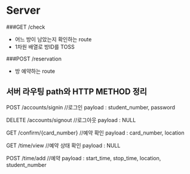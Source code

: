 # Server

###GET /check
 * 어느 방이 남았는지 확인하는 route
 * 1차원 배열로 방ID를 TOSS

###POST /reservation
 * 방 예약하는 route



서버 라우팅 path와 HTTP METHOD 정리
-----------------------------------

POST 	/accounts/signin		//로그인
	payload : student_number, password

DELETE 	/accounts/signout	//로그아웃
	payload : NULL

GET		/confirm/{card_number}	//예약 확인
	payload : card_number, location

GET 	/time/view				//예약 상태 확인
	payload : NULL

POST 	/time/add				//예약
	payload : start_time, stop_time, location, student_number
